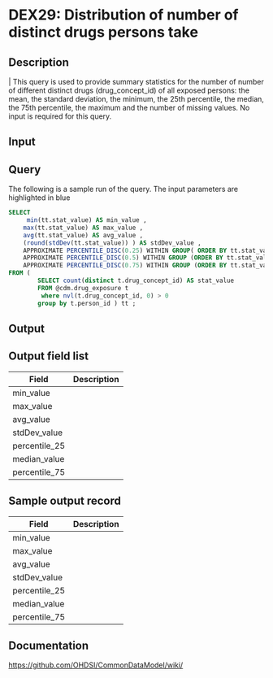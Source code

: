 <!---
Group:drug exposure
Name:DEX29 Distribution of number of distinct drugs persons take
Author:Patrick Ryan
CDM Version: 5.0
-->

# DEX29: Distribution of number of distinct drugs persons take

## Description
| This query is used to provide summary statistics for the number of number of different distinct drugs (drug_concept_id) of all exposed persons: the mean, the standard deviation, the minimum, the 25th percentile, the median, the 75th percentile, the maximum and the number of missing values. No input is required for this query.

## Input <None>
## Query

The following is a sample run of the query. The input parameters are highlighted in  blue

```sql
SELECT
     min(tt.stat_value) AS min_value ,
    max(tt.stat_value) AS max_value ,
    avg(tt.stat_value) AS avg_value ,
    (round(stdDev(tt.stat_value)) ) AS stdDev_value ,
    APPROXIMATE PERCENTILE_DISC(0.25) WITHIN GROUP( ORDER BY tt.stat_value ) AS percentile_25 ,
    APPROXIMATE PERCENTILE_DISC(0.5) WITHIN GROUP (ORDER BY tt.stat_value ) AS median_value ,
    APPROXIMATE PERCENTILE_DISC(0.75) WITHIN GROUP (ORDER BY tt.stat_value ) AS percential_75
FROM (
        SELECT count(distinct t.drug_concept_id) AS stat_value
        FROM @cdm.drug_exposure t 
         where nvl(t.drug_concept_id, 0) > 0
        group by t.person_id ) tt ;
```

## Output

## Output field list

|  Field |  Description |
| --- | --- |
| min_value |   |
| max_value |   |
| avg_value |   |
| stdDev_value |   |
| percentile_25 |   |
| median_value |   |
| percentile_75 |   |

## Sample output record

|  Field |  Description |
| --- | --- |
| min_value |   |
| max_value |   |
| avg_value |   |
| stdDev_value |   |
| percentile_25 |   |
| median_value |   |
| percentile_75 |   |

## Documentation
https://github.com/OHDSI/CommonDataModel/wiki/
